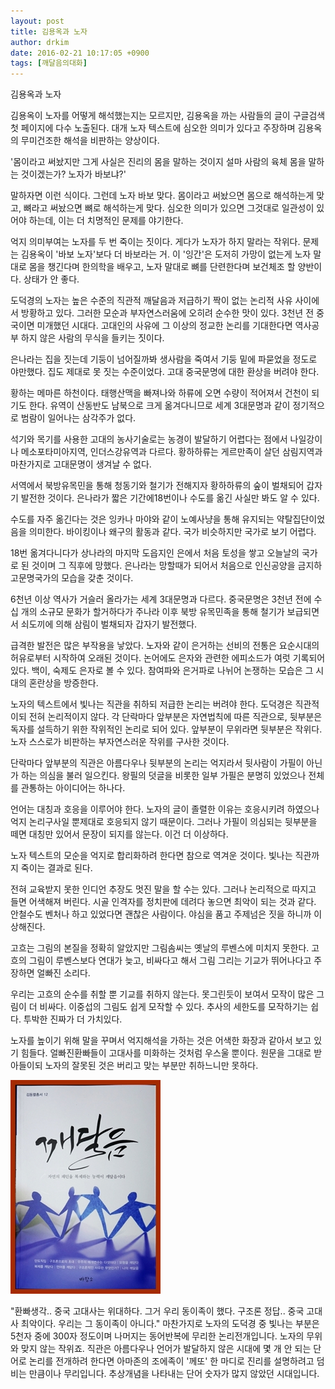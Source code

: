 ```yaml
---
layout: post
title: 김용옥과 노자
author: drkim
date: 2016-02-21 10:17:05 +0900
tags: [깨달음의대화]
---
```

김용옥과 노자

  


김용옥이 노자를 어떻게 해석했는지는 모르지만, 김용옥을 까는 사람들의 글이 구글검색 첫 페이지에 다수 노출된다. 대개 노자 텍스트에 심오한 의미가 있다고 주장하며 김용옥의 무미건조한 해석을 비판하는 양상이다. 

  


'몸이라고 써놨지만 그게 사실은 진리의 몸을 말하는 것이지 설마 사람의 육체 몸을 말하는 것이겠는가? 노자가 바보냐?' 

  


말하자면 이런 식이다. 그런데 노자 바보 맞다. 몸이라고 써놨으면 몸으로 해석하는게 맞고, 뼈라고 써놨으면 뼈로 해석하는게 맞다. 심오한 의미가 있으면 그것대로 일관성이 있어야 하는데, 이는 더 치명적인 문제를 야기한다. 

  


억지 의미부여는 노자를 두 번 죽이는 짓이다. 게다가 노자가 하지 말라는 작위다. 문제는 김용옥이 '바보 노자'보다 더 바보라는 거. 이 '잉간'은 도저히 가망이 없는게 노자 말대로 몸을 챙긴다며 한의학을 배우고, 노자 말대로 뼈를 단련한다며 보건체조 할 양반이다. 상태가 안 좋다. 

  


도덕경의 노자는 높은 수준의 직관적 깨달음과 저급하기 짝이 없는 논리적 사유 사이에서 방황하고 있다. 그러한 모순과 부자연스러움에 오히려 순수한 맛이 있다. 3천년 전 중국이면 미개했던 시대다. 고대인의 사유에 그 이상의 정교한 논리를 기대한다면 역사공부 하지 않은 사람의 무식을 들키는 짓이다. 

  


은나라는 집을 짓는데 기둥이 넘어질까봐 생사람을 죽여서 기둥 밑에 파묻었을 정도로 야만했다. 집도 제대로 못 짓는 수준이었다. 고대 중국문명에 대한 환상을 버려야 한다. 

  


황하는 메마른 하천이다. 태행산맥을 빠져나와 하류에 오면 수량이 적어져서 건천이 되기도 한다. 유역이 산동반도 남북으로 크게 옮겨다니므로 세계 3대문명과 같이 정기적으로 범람이 일어나는 삼각주가 없다.

  


석기와 목기를 사용한 고대의 농사기술로는 농경이 발달하기 어렵다는 점에서 나일강이나 메소포타미아지역, 인더스강유역과 다르다. 황하하류는 게르만족이 살던 삼림지역과 마찬가지로 고대문명이 생겨날 수 없다. 

  


서역에서 북방유목민을 통해 청동기와 철기가 전해지자 황하하류의 숲이 벌채되어 갑자기 발전한 것이다. 은나라가 짧은 기간에18번이나 수도를 옮긴 사실만 봐도 알 수 있다.

  


수도를 자주 옮긴다는 것은 잉카나 마야와 같이 노예사냥을 통해 유지되는 약탈집단이었음을 의미한다. 바이킹이나 왜구의 활동과 같다. 국가 비슷하지만 국가로 보기 어렵다. 

  


18번 옮겨다니다가 상나라의 마지막 도읍지인 은에서 처음 토성을 쌓고 오늘날의 국가로 된 것이며 그 직후에 망했다. 은나라는 망할때가 되어서 처음으로 인신공양을 금지하고문명국가의 모습을 갖춘 것이다. 

  


6천년 이상 역사가 거슬러 올라가는 세계 3대문명과 다르다. 중국문명은 3천년 전에 수십 개의 소규모 문화가 할거하다가 주나라 이후 북방 유목민족을 통해 철기가 보급되면서 쇠도끼에 의해 삼림이 벌채되자 갑자기 발전했다. 

  


급격한 발전은 많은 부작용을 낳았다. 노자와 같이 은거하는 선비의 전통은 요순시대의 허유로부터 시작하여 오래된 것이다. 논어에도 은자와 관련한 에피소드가 여럿 기록되어 있다. 백이, 숙제도 은자로 볼 수 있다. 참여파와 은거파로 나뉘어 논쟁하는 모습은 그 시대의 혼란상을 방증한다. 

  


노자의 텍스트에서 빛나는 직관을 취하되 저급한 논리는 버려야 한다. 도덕경은 직관적이되 전혀 논리적이지 않다. 각 단락마다 앞부분은 자연법칙에 따른 직관으로, 뒷부분은 독자를 설득하기 위한 작위적인 논리로 되어 있다. 앞부분이 무위라면 뒷부분은 작위다. 노자 스스로가 비판하는 부자연스러운 작위를 구사한 것이다.

  


단락마다 앞부분의 직관은 아름다우나 뒷부분의 논리는 억지라서 뒷사람이 가필이 아닌가 하는 의심을 불러 일으킨다. 왕필의 덧글을 비롯한 일부 가필은 분명히 있었으나 전체를 관통하는 아이디어는 하나다.

  


언어는 대칭과 호응을 이루어야 한다. 노자의 글이 졸렬한 이유는 호응시키려 하였으나 억지 논리구사일 뿐제대로 호응되지 않기 때문이다. 그러나 가필이 의심되는 뒷부분을 떼면 대칭만 있어서 문장이 되지를 않는다. 이건 더 이상하다. 

  


노자 텍스트의 모순을 억지로 합리화하려 한다면 참으로 역겨운 것이다. 빛나는 직관까지 죽이는 결과로 된다. 

  


전혀 교육받지 못한 인디언 추장도 멋진 말을 할 수는 있다. 그러나 논리적으로 따지고 들면 어색해져 버린다. 시골 인격자를 정치판에 데려다 놓으면 최악이 되는 것과 같다. 안철수도 벤처나 하고 있었다면 괜찮은 사람이다. 야심을 품고 주제넘은 짓을 하니까 이상해진다.

  


고흐는 그림의 본질을 정확히 알았지만 그림솜씨는 옛날의 루벤스에 미치지 못한다. 고흐의 그림이 루벤스보다 연대가 늦고, 비싸다고 해서 그림 그리는 기교가 뛰어나다고 주장하면 얼빠진 소리다. 

  


우리는 고흐의 순수를 취할 뿐 기교를 취하지 않는다. 못그린듯이 보여서 모작이 많은 그림이 더 비싸다. 이중섭의 그림도 쉽게 모작할 수 있다. 추사의 세한도를 모작하기는 쉽다. 투박한 진짜가 더 가치있다. 

  


노자를 높이기 위해 말을 꾸며서 억지해석을 가하는 것은 어색한 화장과 같아서 보고 있기 힘들다. 얼빠진환빠들이 고대사를 미화하는 것처럼 우스울 뿐이다. 원문을 그대로 받아들이되 노자의 잘못된 것은 버리고 맞는 부분만 취하느니만 못하다.

  




 ![](/files/attach/images/198/135/677/aDSC01523.JPG)

  


"환빠생각.. 중국 고대사는 위대하다. 그거 우리 동이족이 했다. 구조론 정답.. 중국 고대사 최악이다. 우리는 그 동이족이 아니다." 마찬가지로 노자의 도덕경 중 빛나는 부분은 5천자 중에 300자 정도이며 나머지는 동어반복에 무리한 논리전개입니다. 노자의 무위와 맞지 않는 작위죠. 직관은 아름다우나 언어가 발달하지 않은 시대에 몇 개 안 되는 단어로 논리를 전개하려 한다면 아마존의 조에족이 '께또' 한 마디로 진리를 설명하려고 덤비는 만큼이나 무리입니다. 추상개념을 나타내는 단어 숫자가 많지 않았던 시대입니다.